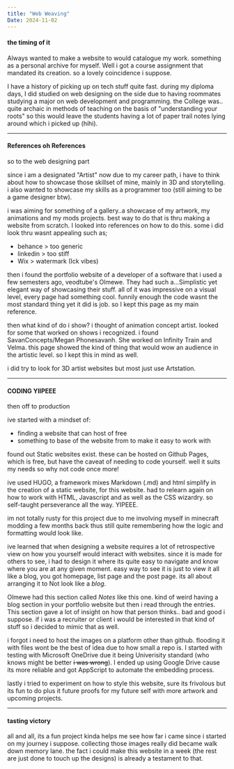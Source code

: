 ```yaml
---
title: "Web Weaving"
Date: 2024-11-02
---
```

#### the timing of it
Always wanted to make a website to would catalogue my work. something as a personal archive  for myself. Well i got a course assignment that mandated its creation.
so a lovely coincidence i suppose. 

I have a history of picking up on tech stuff quite fast. during my diploma days, I did studied on web designing on the side due to having roommates studying a major on web development and programming. the College was.. quite archaic in methods of teaching on the basis of "understanding your roots" so this would leave the students having a lot of paper trail notes lying around which i picked up (hihi).

---
#### References oh References 
so to the web designing part

since i am a designated "Artist" now due to my career path, i have to think about how to showcase those skillset of mine, mainly in 3D and storytelling. i also wanted to showcase my skills as a programmer too (still aiming to be a game designer btw). 

i was aiming for something of a gallery..a showcase of my artwork, my animations and my mods projects. best way to do that is thru making a website from scratch. I looked into references on how to do this. some i did look thru wasnt appealing such as;

- behance > too generic
- linkedin > too stiff
- Wix > watermark (Ick vibes)

then i found the portfolio website of a developer of a software that i used a few semesters ago, veodtube's Olmewe.
They had such a...Simplistic yet elegant way of showcasing their stuff. all of it was impressive on a visual level, every page had something cool. funnily enough the code wasnt the most standard thing yet it did is job. so I kept this page as my main reference. 

then what kind of do i show? i thought of animation concept artist. looked for some that worked on shows i recognized. i found SavanConcepts/Megan Phonesavanh. She worked on Infinity Train and Velma. this page showed the kind of thing that would wow an audience in the artistic level. so I kept this in mind as well.

i did try to look for 3D artist websites but most just use Artstation.

---
#### CODING YIIPEEE
then off to production

ive started with a mindset of:
- finding a website that can host of free
- something to base of the website from to make it easy to work with


found out Static websites exist. these can be hosted on Github Pages, which is free, but have the caveat of needing to code yourself. well it suits my needs so why not code once more!

ive used HUGO, a framework mixes Markdown (.md) and html simplify in the creation of a static website, for this website. had to relearn again on how to work with HTML, Javascript and as well as the CSS wizardry. so self-taught perseverance all the way. YIPEEE.

im not totally rusty for this project due to me involving myself in  minecraft modding a few months back thus still quite remembering how the logic and formatting would look like.

ive learned that when designing a website requires a lot of retrospective view on how you yourself would interact with websites.
since it is made for others to see, i had to design it where its quite easy to navigate and know where you are at any given moment. easy way to see it is just to view it all like a blog, you got homepage, list page and the post page. its all about arranging it to Not look like a *blog*.

Olmewe had this section called *Notes* like this one. kind of weird having a blog section in your portfolio website but then i read through the entries. This section gave a lot of insight on how that person thinks.. bad and good i suppose. if i was a recruiter or client i would be interested in that kind of stuff so i decided to mimic that as well.

i forgot i need to host the images on a platform other than github. flooding it with files wont be the best of idea due to how small a repo is. I started with testing with Microsoft OneDrive due it being Univerisity standard (who knows might be better ~~i was wrong~~). I ended up using Google Drive cause its more reliable and got AppScript to automate the embedding process.

lastly i tried to experiment on how to style this website, sure its frivolous but its fun to do plus it future proofs for my future self with more artwork and upcoming projects.

---
#### tasting victory
all and all, its a fun project kinda helps me see how far i came since i started on my journey i suppose. collecting those images really did became walk down memory lane. the fact i could make this website in a week (the rest are just done to touch up the designs) is already a testament to that.
